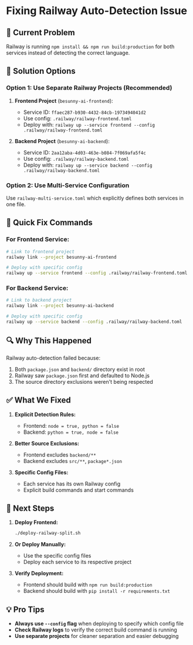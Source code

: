 # Fixing Railway Auto-Detection Issue

## 🚨 **Current Problem**
Railway is running `npm install && npm run build:production` for both services instead of detecting the correct language.

## 🔧 **Solution Options**

### **Option 1: Use Separate Railway Projects (Recommended)**

1. **Frontend Project** (`besunny-ai-frontend`):
   - Service ID: `ffaec287-b930-4432-84cb-1973494041d2`
   - Use config: `.railway/railway-frontend.toml`
   - Deploy with: `railway up --service frontend --config .railway/railway-frontend.toml`

2. **Backend Project** (`besunny-ai-backend`):
   - Service ID: `2aa12aba-4d03-463e-b084-7f069afa5f4c`
   - Use config: `.railway/railway-backend.toml`
   - Deploy with: `railway up --service backend --config .railway/railway-backend.toml`

### **Option 2: Use Multi-Service Configuration**

Use `railway-multi-service.toml` which explicitly defines both services in one file.

## 🚀 **Quick Fix Commands**

### **For Frontend Service:**
```bash
# Link to frontend project
railway link --project besunny-ai-frontend

# Deploy with specific config
railway up --service frontend --config .railway/railway-frontend.toml
```

### **For Backend Service:**
```bash
# Link to backend project
railway link --project besunny-ai-backend

# Deploy with specific config
railway up --service backend --config .railway/railway-backend.toml
```

## 🔍 **Why This Happened**

Railway auto-detection failed because:
1. Both `package.json` and `backend/` directory exist in root
2. Railway saw `package.json` first and defaulted to Node.js
3. The source directory exclusions weren't being respected

## ✅ **What We Fixed**

1. **Explicit Detection Rules:**
   - Frontend: `node = true, python = false`
   - Backend: `python = true, node = false`

2. **Better Source Exclusions:**
   - Frontend excludes `backend/**`
   - Backend excludes `src/**`, `package*.json`

3. **Specific Config Files:**
   - Each service has its own Railway config
   - Explicit build commands and start commands

## 🎯 **Next Steps**

1. **Deploy Frontend:**
   ```bash
   ./deploy-railway-split.sh
   ```

2. **Or Deploy Manually:**
   - Use the specific config files
   - Deploy each service to its respective project

3. **Verify Deployment:**
   - Frontend should build with `npm run build:production`
   - Backend should build with `pip install -r requirements.txt`

## 💡 **Pro Tips**

- **Always use `--config` flag** when deploying to specify which config file
- **Check Railway logs** to verify the correct build command is running
- **Use separate projects** for cleaner separation and easier debugging
